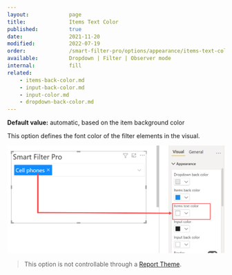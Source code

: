 ```yaml
---
layout:             page
title:              Items Text Color
published:          true
date:               2021-11-20
modified:           2022-07-19
order:              /smart-filter-pro/options/appearance/items-text-color
available:          Dropdown | Filter | Observer mode
internal:           fill
related:
    - items-back-color.md
    - input-back-color.md
    - input-color.md
    - dropdown-back-color.md
---
```

 
**Default value:** automatic, based on the item background color

This option defines the font color of the filter elements in the visual.   

<img src="images/appearance-fore-color.png" width="550">  

> This option is not controllable through a [Report Theme](../../features/themes.md).